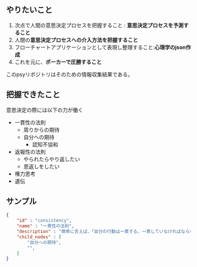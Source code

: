

## やりたいこと

1. 次点で人間の意思決定プロセスを把握すること : **意思決定プロセスを予測すること**
2. 人間の**意思決定プロセスへの介入方法を把握すること**
3. フローチャートアプリケーションとして表現し整理すること:**心理学のjson作成**
4. これを元に、**ポーカーで圧勝すること**

このpsyリポジトリはそのための情報収集結果である。


## 把握できたこと

意思決定の際には以下の力が働く

- 一貫性の法則
    - 周りからの期待
    - 自分への期待
        - 認知不協和
- 返報性の法則
    - やられたらやり返したい
    - 恩返しをしたい
- 権力思考
- 遺伝



## サンプル

```json
{
    "id" : "consistency",
    "name" : "一貫性の法則",
    "description" : "簡単に言えば、「自分の行動は一貫する。一貫していなければならない」という考え方。",
    "child_nodes" : [
        "自分への期待",
        "",
    ]
}
```







